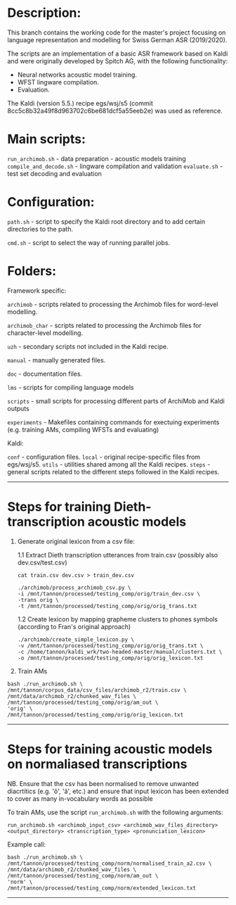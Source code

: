 # Description:

This branch contains the working code for the master's project focusing on language representation and modelling for Swiss German ASR (2019/2020).

The scripts are an implementation of a basic ASR framework based on Kaldi and were originally developed by Spitch AG, with the following functionality:

- Neural networks acoustic model training.
- WFST lingware compilation.
- Evaluation.

The Kaldi (version 5.5.) recipe egs/wsj/s5 (commit 8cc5c8b32a49f8d963702c6be681dcf5a55eeb2e) was used as reference.

# Main scripts:

`run_archimob.sh`
	- data preparation
	- acoustic models training
`compile_and_decode.sh`
	- lingware compilation and validation
`evaluate.sh`
	- test set decoding and evaluation

# Configuration:

`path.sh`
	- script to specify the Kaldi root directory and to add certain directories to the path.

`cmd.sh`
	- script to select the way of running parallel jobs.

# Folders:

Framework specific:

`archimob`
	- scripts related to processing the Archimob files for word-level modelling.

`archimob_char`
	- scripts related to processing the Archimob files for character-level modelling.

`uzh`
	- secondary scripts not included in the Kaldi recipe.

`manual`
	- manually generated files.

`doc`
 	- documentation files.

`lms`
	- scripts for compiling language models

`scripts`
	- small scripts for processing different parts of ArchiMob and Kaldi outputs

`experiments`
	- Makefiles containing commands for exectuing experiments (e.g. training AMs, compiling WFSTs and evaluating)

Kaldi:

`conf`
	- configuration files.
`local`
	- original recipe-specific files from egs/wsj/s5.
`utils`
	- utilities shared among all the Kaldi recipes.
`steps`
	- general scripts related to the different steps followed in the Kaldi recipes.

---

# Steps for training Dieth-transcription acoustic models

1. Generate original lexicon from a csv file:

	1.1 Extract Dieth transcription utterances from train.csv (possibly also dev.csv/test.csv)

	`cat train.csv dev.csv > train_dev.csv`

	```
	./archimob/process_archimob_csv.py \
	-i /mnt/tannon/processed/testing_comp/orig/train_dev.csv \
	-trans orig \
	-t /mnt/tannon/processed/testing_comp/orig/orig_trans.txt
	```

	1.2 Create lexicon by mapping grapheme clusters to phones symbols (according to Fran's original approach)

	```
	./archimob/create_simple_lexicon.py \
	-v /mnt/tannon/processed/testing_comp/orig/orig_trans.txt \
	-c /home/tannon/kaldi_wrk/two-headed-master/manual/clusters.txt \
	-o /mnt/tannon/processed/testing_comp/orig/orig_lexicon.txt
	```

2. Train AMs

```
bash ./run_archimob.sh \
/mnt/tannon/corpus_data/csv_files/archimob_r2/train.csv \
/mnt/data/archimob_r2/chunked_wav_files \
/mnt/tannon/processed/testing_comp/orig/am_out \
'orig' \
/mnt/tannon/processed/testing_comp/orig/orig_lexicon.txt
```

----

# Steps for training acoustic models on normaliased transcriptions

NB. Ensure that the csv has been normalised to remove unwanted diacrtitics (e.g. 'õ', 'ã', etc.) and ensure that input lexicon has been extended to cover as many in-vocabulary words as possible

To train AMs, use the script `run_archimob.sh` with the following arguments:

```
run_archimob.sh <archimob_input_csv> <archimob_wav_files_directory> <output_directory> <transcription_type> <pronunciation_lexicon>
```

Example call:

```
bash ./run_archimob.sh \
/mnt/tannon/processed/testing_comp/norm/normalised_train_a2.csv \
/mnt/data/archimob_r2/chunked_wav_files \
/mnt/tannon/processed/testing_comp/norm/am_out \
'norm' \
/mnt/tannon/processed/testing_comp/norm/extended_lexicon.txt
```

---
